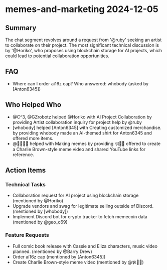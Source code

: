 # memes-and-marketing 2024-12-05

## Summary

The chat segment revolves around a request from '@ruby' seeking an artist to collaborate on their project. The most significant technical discussion is by '@Horiko', who proposes using blockchain storage for AI projects, which could lead to potential collaboration opportunities.

## FAQ

- Where can I order ai16z cap? Who answered: whobody (asked by [Anton6345])

## Who Helped Who

- @C^3, @GZrobotz helped @Horiko with AI Project Collaboration by providing Artist collaboration inquiry for project help by @ruby
- [whobody] helped [Anton6345] with Creating customized merchandise. by providing whobody made an AI-themed shirt for Anton6345 and offered more items.
- @𝔓𝔩𰬀𝕒 helped with Making memes by providing 𝔓𝔩𰬀𝕒 offered to create a Charlie Brown-style meme video and shared YouTube links for reference.

## Action Items

### Technical Tasks

- Collaboration request for AI project using blockchain storage (mentioned by @Horiko)
- Upgrade vendors and swag for legitimate selling outside of Discord. (mentioned by [whobody])
- Implement Discord bot for crypto tracker to fetch memecoin data (mentioned by @geo_c69)

### Feature Requests

- Full comic book release with Cassie and Eliza characters, music video planned. (mentioned by @Barry Drew)
- Order ai16z cap (mentioned by [Anton6345])
- Create Charlie Brown-style meme video (mentioned by @𝔓𝔩𰬀𝕒)
